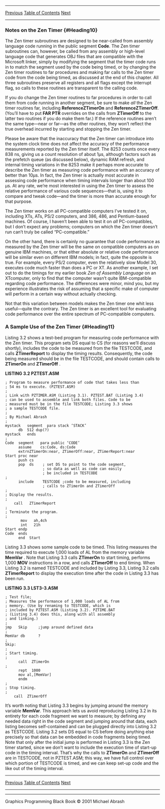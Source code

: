   ------------------------ --------------------------------- --------------------
  [Previous](03-04.html)   [Table of Contents](index.html)   [Next](03-06.html)
  ------------------------ --------------------------------- --------------------

### Notes on the Zen Timer {#Heading10}

The Zen timer subroutines are designed to be near-called from assembly
language code running in the public segment **Code**. The Zen timer
subroutines can, however, be called from any assembly or high-level
language code that generates OBJ files that are compatible with the
Microsoft linker, simply by modifying the segment that the timer code
runs in to match the segment used by the code being timed, or by
changing the Zen timer routines to far procedures and making far calls
to the Zen timer code from the code being timed, as discussed at the end
of this chapter. All three subroutines preserve all registers and all
flags except the interrupt flag, so calls to these routines are
transparent to the calling code.

If you do change the Zen timer routines to far procedures in order to
call them from code running in another segment, be sure to make *all*
the Zen timer routines far, including **ReferenceZTimerOn** and
**ReferenceZTimerOff**. (You’ll have to put **FAR PTR** overrides on the
calls from **ZTimerOff** to the latter two routines if you do make them
far.) If the reference routines aren’t the same type—near or far—as the
other routines, they won’t reflect the true overhead incurred by
starting and stopping the Zen timer.

Please be aware that the inaccuracy that the Zen timer can introduce
into the system clock time does not affect the accuracy of the
performance measurements reported by the Zen timer itself. The 8253
counts once every 838 ns, giving us a count resolution of about 1µs,
although factors such as the prefetch queue (as discussed below),
dynamic RAM refresh, and internal timing variations in the 8253 make it
perhaps more accurate to describe the Zen timer as measuring code
performance with an accuracy of better than 10µs. In fact, the Zen timer
is actually most accurate in assessing code performance when timing
intervals longer than about 100 µs. At any rate, we’re most interested
in using the Zen timer to assess the relative performance of various
code sequences—that is, using it to compare and tweak code—and the timer
is more than accurate enough for that purpose.

The Zen timer works on all PC-compatible computers I’ve tested it on,
including XTs, ATs, PS/2 computers, and 386, 486, and Pentium-based
machines. Of course, I haven’t been able to test it on *all*
PC-compatibles, but I don’t expect any problems; computers on which the
Zen timer doesn’t run can’t truly be called “PC-compatible.”

On the other hand, there is certainly no guarantee that code performance
as measured by the Zen timer will be the same on compatible computers as
on genuine IBM machines, or that either absolute or relative code
performance will be similar even on different IBM models; in fact, quite
the opposite is true. For example, every PS/2 computer, even the
relatively slow Model 30, executes code much faster than does a PC or
XT. As another example, I set out to do the timings for my earlier book
*Zen of Assembly Language* on an XTcomputer, only to find that the
computer wasn’t quite IBM-compatible regarding code performance. The
differences were minor, mind you, but my experience illustrates the risk
of assuming that a specific make of computer will perform in a certain
way without actually checking.

Not that this variation between models makes the Zen timer one whit less
useful—quite the contrary. The Zen timer is an excellent tool for
evaluating code performance over the entire spectrum of PC-compatible
computers.

### A Sample Use of the Zen Timer {#Heading11}

Listing 3.2 shows a test-bed program for measuring code performance with
the Zen timer. This program sets DS equal to CS (for reasons we’ll
discuss shortly), includes the code to be measured from the file
TESTCODE, and calls **ZTimerReport** to display the timing results.
Consequently, the code being measured should be in the file TESTCODE,
and should contain calls to **ZTimerOn** and **ZTimerOff** .

**LISTING 3.2 PZTEST.ASM**

    ; Program to measure performance of code that takes less than
    ; 54 ms to execute. (PZTEST.ASM)
    ;
    ; Link with PZTIMER.ASM (Listing 3.1). PZTEST.BAT (Listing 3.4)
    ; can be used to assemble and link both files. Code to be
    ; measured must be in the file TESTCODE; Listing 3.3 shows
    ; a sample TESTCODE file.
    ;
    ; By Michael Abrash
    ;
    mystack   segment  para stack ‘STACK’
          db  512 dup(?)
    mystack   ends
    ;
    Code  segment   para public ‘CODE’
          assume    cs:Code, ds:Code
          extrnZTimerOn:near, ZTimerOff:near, ZTimerReport:near
    Start proc near
          push cs
          pop  ds    ; set DS to point to the code segment,
                     ; so data as well as code can easily
                     ; be included in TESTCODE
    ;
          include    TESTCODE ;code to be measured, including
                     ; calls to ZTimerOn and ZTimerOff
    ;
    ; Display the results.
    ;
        call   ZTimerReport
    ;
    ; Terminate the program.
    ;
           mov   ah,4ch
           int   21h
    Start endp
    Code  ends
          end  Start

Listing 3.3 shows some sample code to be timed. This listing measures
the time required to execute 1,000 loads of AL from the memory variable
**MemVar** . Note that Listing 3.3 calls **ZTimerOn** to start timing,
performs 1,000 **MOV** instructions in a row, and calls **ZTimerOff** to
end timing. When Listing 3.2 is named TESTCODE and included by Listing
3.3, Listing 3.2 calls **ZTimerReport** to display the execution time
after the code in Listing 3.3 has been run.

**LISTING 3.3 LST3-3.ASM**

    ; Test file;
    ; Measures the performance of 1,000 loads of AL from
    ; memory. (Use by renaming to TESTCODE, which is
    ; included by PZTEST.ASM (Listing 3.2). PZTIME.BAT
    ; (Listing 3.4) does this, along with all assembly
    ; and linking.)
    ;
    jmp   Skip     ;jump around defined data
    ;
    MemVar db      ?
    ;
    Skip:
    ;
    ; Start timing.
    ;
          call  ZTimerOn
    ;
          rept  1000
          mov al,[MemVar]
          endm
    ;
    ; Stop timing.
    ;
        call  ZTimerOff

It’s worth noting that Listing 3.3 begins by jumping around the memory
variable **MemVar**. This approach lets us avoid reproducing Listing 3.2
in its entirety for each code fragment we want to measure; by defining
any needed data right in the code segment and jumping around that data,
each listing becomes self-contained and can be plugged directly into
Listing 3.2 as TESTCODE. Listing 3.2 sets DS equal to CS before doing
anything else precisely so that data can be embedded in code fragments
being timed. Note that only after the initial jump is performed in
Listing 3.3 is the Zen timer started, since we don’t want to include the
execution time of start-up code in the timing interval. That’s why the
calls to **ZTimerOn** and **ZTimerOff** are in TESTCODE, not in
PZTEST.ASM; this way, we have full control over which portion of
TESTCODE is timed, and we can keep set-up code and the like out of the
timing interval.

  ------------------------ --------------------------------- --------------------
  [Previous](03-04.html)   [Table of Contents](index.html)   [Next](03-06.html)
  ------------------------ --------------------------------- --------------------

* * * * *

Graphics Programming Black Book © 2001 Michael Abrash
